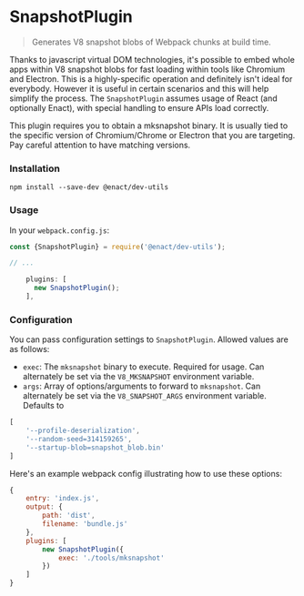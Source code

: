 # SnapshotPlugin

> Generates V8 snapshot blobs of Webpack chunks at build time.

Thanks to javascript virtual DOM technologies, it's possible to embed whole apps within V8 snapshot blobs for fast loading within tools like Chromium and Electron. This is a highly-specific operation and definitely isn't ideal for everybody. However it is useful in certain scenarios and this will help simplify the process. The `SnapshotPlugin` assumes usage of React (and optionally Enact), with special handling to ensure APIs load correctly.

This plugin requires you to obtain a mksnapshot binary. It is usually tied to the specific version of Chromium/Chrome or Electron that you are targeting. Pay careful attention to have matching versions.

### Installation

```
npm install --save-dev @enact/dev-utils
```

### Usage

In your `webpack.config.js`:

```js
const {SnapshotPlugin} = require('@enact/dev-utils');

// ...

    plugins: [
      new SnapshotPlugin();
    ],
```

### Configuration
You can pass configuration settings to `SnapshotPlugin`.
Allowed values are as follows:

- `exec`: The `mksnapshot` binary to execute. Required for usage. Can alternately be set via the `V8_MKSNAPSHOT` environment variable.
- `args`: Array of options/arguments to forward to `mksnapshot`. Can alternately be set via the `V8_SNAPSHOT_ARGS` environment variable. Defaults to
```js
[
	'--profile-deserialization',
	'--random-seed=314159265',
	'--startup-blob=snapshot_blob.bin'
]
```

Here's an example webpack config illustrating how to use these options:
```javascript
{
	entry: 'index.js',
	output: {
		path: 'dist',
		filename: 'bundle.js'
	},
	plugins: [
		new SnapshotPlugin({
			exec: './tools/mksnapshot'
		})
	]
}
```

